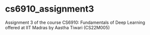 # cs6910_assignment3
Assignment 3 of the course CS6910: Fundamentals of Deep Learning offered at IIT Madras by Aastha Tiwari (CS22M005)
